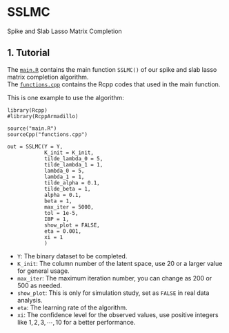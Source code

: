 # SSLMC
 Spike and Slab Lasso Matrix Completion

## 1. Tutorial
The [`main.R`](https://github.com/Sijianf/SSLMC/blob/main/codes/main.R) contains the main function `SSLMC()` of our spike and slab lasso matrix completion algorithm.    
The [`functions.cpp`](https://github.com/Sijianf/SSLMC/blob/main/codes/functions.cpp) contains the Rcpp codes that used in the main function.     

This is one example to use the algorithm:

```
library(Rcpp)
#library(RcppArmadillo)

source("main.R")
sourceCpp("functions.cpp")

out = SSLMC(Y = Y, 
            K_init = K_init,
            tilde_lambda_0 = 5,
            tilde_lambda_1 = 1,
            lambda_0 = 5, 
            lambda_1 = 1, 
            tilde_alpha = 0.1, 
            tilde_beta = 1,
            alpha = 0.1, 
            beta = 1,
            max_iter = 5000, 
            tol = 1e-5, 
            IBP = 1, 
            show_plot = FALSE,
            eta = 0.001,
            xi = 1
            )
```

- `Y`: The binary dataset to be completed. 
- `K_init`: The column number of the latent space, use $20$ or a larger value for general usage. 
- `max_iter`: The maximum iteration number, you can change as $200$ or $500$ as needed. 
- `show_plot`: This is only for simulation study, set as `FALSE` in real data analysis. 
- `eta`: The learning rate of the algorithm.  
- `xi`: The confidence level for the observed values, use positive integers like $1,2,3,\cdots,10$ for a better performance.  